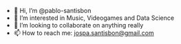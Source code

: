 - 👋 Hi, I’m @pablo-santisbon
- 👀 I’m interested in Music, Videogames and Data Science 
- 💞️ I’m looking to collaborate on anything really
- 📫 How to reach me: jospa.santisbon@gmail.com 

<!---
pablo-santisbon/pablo-santisbon is a ✨ special ✨ repository because its `README.md` (this file) appears on your GitHub profile.
You can click the Preview link to take a look at your changes.
--->
